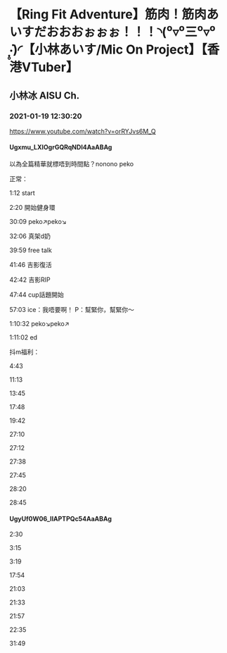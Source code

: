 # 【Ring Fit Adventure】筋肉！筋肉あいすだおおおぉぉぉ！！！◝(⁰▿⁰三⁰▿⁰ ‧̣̥̇)◜【小林あいす/Mic On Project】【香港VTuber】

## 小林冰 AISU Ch. 

### 2021-01-19 12:30:20

https://www.youtube.com/watch?v=orRYJvs6M_Q

#### Ugxmu_LXIOgrGQRqNDl4AaABAg

以為全篇精華就標唔到時間點？nonono peko

正常：

1:12 start

2:20 開始健身環

30:09 peko↗️peko↘️

32:06 真架d奶

39:59 free talk

41:46 吉影復活

42:42 吉影RIP

47:44 cup話題開始

57:03 ice：我唔要啊！     P：幫緊你，幫緊你～

1:10:32 peko↘️peko↗️

1:11:02 ed

抖m福利：

4:43

11:13

13:45

17:48

19:42

27:10

27:12

27:38

27:45

28:20

28:45



#### UgyUf0W06_lIAPTPQc54AaABAg

2:30

3:15

3:19

17:54

21:03

21:33

21:57

22:35

31:49

